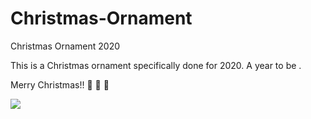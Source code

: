 # Christmas-Ornament

Christmas Ornament 2020

This is a Christmas ornament specifically done for 2020. A year to be .

Merry Christmas!! :santa: :christmas_tree: :gift:

![](Christmas-Ornament/blob/main/Art/Final%20Image/PCBs.png)
